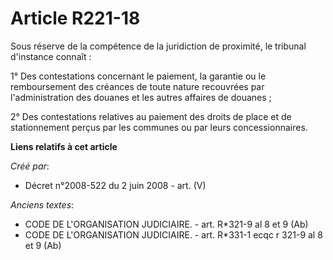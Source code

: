 # Article R221-18

Sous réserve de la compétence de la juridiction de proximité, le tribunal d'instance connaît :

1° Des contestations concernant le paiement, la garantie ou le remboursement des créances de toute nature recouvrées par
l'administration des douanes et les autres affaires de douanes ;

2° Des contestations relatives au paiement des droits de place et de stationnement perçus par les communes ou par leurs
concessionnaires.

**Liens relatifs à cet article**

_Créé par_:

  - Décret n°2008-522 du 2 juin 2008 - art. (V)

_Anciens textes_:

  - CODE DE L'ORGANISATION JUDICIAIRE. - art. R*321-9 al 8 et 9 (Ab)
  - CODE DE L'ORGANISATION JUDICIAIRE. - art. R*331-1 ecqc r 321-9 al 8 et 9 (Ab)
